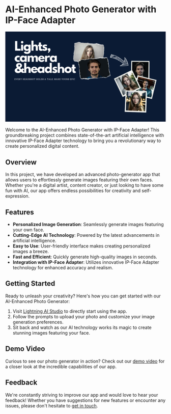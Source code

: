 # AI-Enhanced Photo Generator with IP-Face Adapter

![Photo Generator](src/photo-generator.png)

Welcome to the AI-Enhanced Photo Generator with IP-Face Adapter! This groundbreaking project combines state-of-the-art artificial intelligence with innovative IP-Face Adapter technology to bring you a revolutionary way to create personalized digital content.

## Overview

In this project, we have developed an advanced photo-generator app that allows users to effortlessly generate images featuring their own faces. Whether you're a digital artist, content creator, or just looking to have some fun with AI, our app offers endless possibilities for creativity and self-expression.

## Features

- **Personalized Image Generation**: Seamlessly generate images featuring your own face.
- **Cutting-Edge AI Technology**: Powered by the latest advancements in artificial intelligence.
- **Easy to Use**: User-friendly interface makes creating personalized images a breeze.
- **Fast and Efficient**: Quickly generate high-quality images in seconds.
- **Integration with IP-Face Adapter**: Utilizes innovative IP-Face Adapter technology for enhanced accuracy and realism.

## Getting Started

Ready to unleash your creativity? Here's how you can get started with our AI-Enhanced Photo Generator:

1. Visit [Lightning AI Studio](https://lightning.ai/atadanicen/studios/generative-ai-photo-generator?section=featured&query=generative+ai) to directly start using the app.
2. Follow the prompts to upload your photo and customize your image generation preferences.
3. Sit back and watch as our AI technology works its magic to create stunning images featuring your face.

## Demo Video

Curious to see our photo generator in action? Check out our [demo video](https://youtu.be/xxblO1S0vpI?feature=shared) for a closer look at the incredible capabilities of our app.

## Feedback

We're constantly striving to improve our app and would love to hear your feedback! Whether you have suggestions for new features or encounter any issues, please don't hesitate to [get in touch](mailto:atadanicen@gmail.com).
